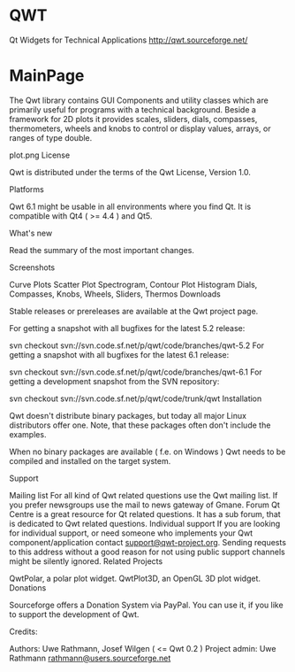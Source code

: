 # QWT
Qt Widgets for Technical Applications http://qwt.sourceforge.net/

# MainPage

The Qwt library contains GUI Components and utility classes which are primarily useful for programs with a technical background. Beside a framework for 2D plots it provides scales, sliders, dials, compasses, thermometers, wheels and knobs to control or display values, arrays, or ranges of type double.

plot.png
License

Qwt is distributed under the terms of the Qwt License, Version 1.0.

Platforms

Qwt 6.1 might be usable in all environments where you find Qt. It is compatible with Qt4 ( >= 4.4 ) and Qt5.

What's new

Read the summary of the most important changes.

Screenshots

Curve Plots
Scatter Plot
Spectrogram, Contour Plot
Histogram
Dials, Compasses, Knobs, Wheels, Sliders, Thermos
Downloads

Stable releases or prereleases are available at the Qwt project page.

For getting a snapshot with all bugfixes for the latest 5.2 release:

svn checkout svn://svn.code.sf.net/p/qwt/code/branches/qwt-5.2 
For getting a snapshot with all bugfixes for the latest 6.1 release:

svn checkout svn://svn.code.sf.net/p/qwt/code/branches/qwt-6.1 
For getting a development snapshot from the SVN repository:

svn checkout svn://svn.code.sf.net/p/qwt/code/trunk/qwt 
Installation

Qwt doesn't distribute binary packages, but today all major Linux distributors offer one. Note, that these packages often don't include the examples.

When no binary packages are available ( f.e. on Windows ) Qwt needs to be compiled and installed on the target system.

Support

Mailing list
For all kind of Qwt related questions use the Qwt mailing list.
If you prefer newsgroups use the mail to news gateway of Gmane.
Forum
Qt Centre is a great resource for Qt related questions. It has a sub forum, that is dedicated to Qwt related questions.
Individual support
If you are looking for individual support, or need someone who implements your Qwt component/application contact support@qwt-project.org. Sending requests to this address without a good reason for not using public support channels might be silently ignored.
Related Projects

QwtPolar, a polar plot widget.
QwtPlot3D, an OpenGL 3D plot widget.
Donations

Sourceforge offers a Donation System via PayPal. You can use it, if you like to support the development of Qwt.

Credits:

Authors:
Uwe Rathmann, Josef Wilgen ( <= Qwt 0.2 )
Project admin:
Uwe Rathmann <rathmann@users.sourceforge.net>
